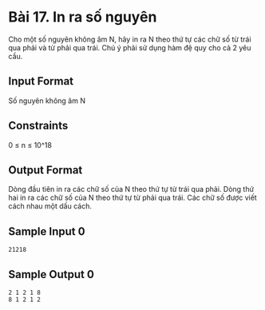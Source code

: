 # Bài 17. In ra số nguyên

Cho một số nguyên không âm N, hãy in ra N theo thứ tự các chữ số từ trái qua phải và từ phải qua trái. Chú ý phải sử dụng hàm đệ quy cho cả 2 yêu cầu.

## Input Format
Số nguyên không âm N

## Constraints
0 ≤ n ≤ 10^18

## Output Format
Dòng đầu tiên in ra các chữ số của N theo thứ tự từ trái qua phải. Dòng thứ hai in ra các chữ số của N theo thứ tự từ phải qua trái. Các chữ số được viết cách nhau một dấu cách.

## Sample Input 0
```
21218
```

## Sample Output 0
```
2 1 2 1 8
8 1 2 1 2
```